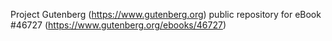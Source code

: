 Project Gutenberg (https://www.gutenberg.org) public repository for eBook #46727 (https://www.gutenberg.org/ebooks/46727)

